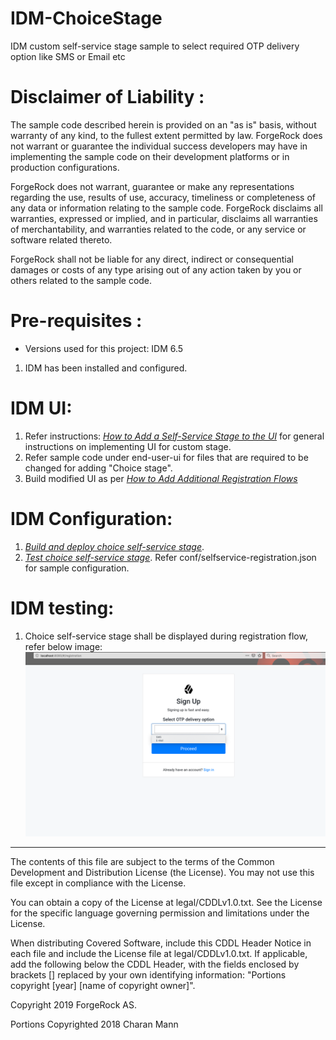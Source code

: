# IDM-ChoiceStage

IDM custom self-service stage sample to select required OTP delivery option like SMS or Email etc <br />

Disclaimer of Liability :
=========================
The sample code described herein is provided on an "as is" basis, without warranty of any kind, to the fullest extent permitted by law. 
ForgeRock does not warrant or guarantee the individual success developers may have in implementing the sample code on their development platforms 
or in production configurations.

ForgeRock does not warrant, guarantee or make any representations regarding the use, results of use, accuracy, timeliness or completeness of any data 
or information relating to the sample code. ForgeRock disclaims all warranties, expressed or implied, and in particular, disclaims all warranties of 
merchantability, and warranties related to the code, or any service or software related thereto.

ForgeRock shall not be liable for any direct, indirect or consequential damages or costs of any type arising out of any action taken by you or others 
related to the sample code.

Pre-requisites :
================
* Versions used for this project: IDM 6.5
1. IDM has been installed and configured.

IDM UI:
=====================
1. Refer instructions: *[How to Add a Self-Service Stage to the UI](https://github.com/ForgeRock/end-user-ui#how-to-add-a-self-service-stage-to-the-ui)* for general instructions on implementing UI for custom stage.
2. Refer sample code under end-user-ui for files that are required to be changed for adding "Choice stage".
3. Build modified UI as per *[How to Add Additional Registration Flows](https://github.com/ForgeRock/end-user-ui#how-to-replace-idm-end-user)*

IDM Configuration:
=====================
1. *[Build and deploy choice self-service stage](https://backstage.forgerock.com/docs/idm/6.5/self-service-reference/#custom-stage-building)*. 
2. *[Test choice self-service stage](https://backstage.forgerock.com/docs/idm/6.5/self-service-reference/#custom-stage-testing)*. Refer conf/selfservice-registration.json for sample configuration.  

IDM testing:
=========================
1. Choice self-service stage shall be displayed during registration flow, refer below image:
![CustomStageDropdown](./CustomStageDropdown.png)
   
        
* * *

The contents of this file are subject to the terms of the Common Development and
Distribution License (the License). You may not use this file except in compliance with the
License.

You can obtain a copy of the License at legal/CDDLv1.0.txt. See the License for the
specific language governing permission and limitations under the License.

When distributing Covered Software, include this CDDL Header Notice in each file and include
the License file at legal/CDDLv1.0.txt. If applicable, add the following below the CDDL
Header, with the fields enclosed by brackets [] replaced by your own identifying
information: "Portions copyright [year] [name of copyright owner]".

Copyright 2019 ForgeRock AS.

Portions Copyrighted 2018 Charan Mann
